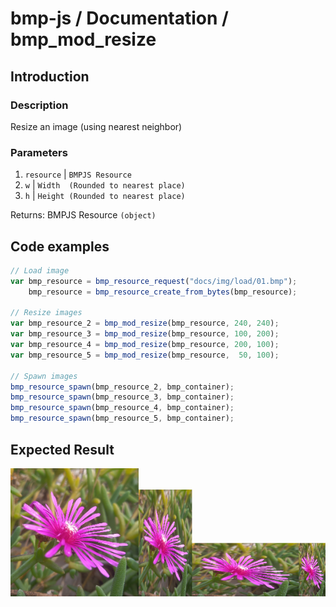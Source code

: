 # bmp-js / Documentation / bmp_mod_resize
## Introduction

### Description

Resize an image (using nearest neighbor)

### Parameters

1. `resource` | `BMPJS Resource`
2. `w` | `Width  (Rounded to nearest place)`
3. `h` | `Height (Rounded to nearest place)`

Returns: BMPJS Resource `(object)`

## Code examples

```js
// Load image
var bmp_resource = bmp_resource_request("docs/img/load/01.bmp");
    bmp_resource = bmp_resource_create_from_bytes(bmp_resource);

// Resize images
var bmp_resource_2 = bmp_mod_resize(bmp_resource, 240, 240);
var bmp_resource_3 = bmp_mod_resize(bmp_resource, 100, 200);
var bmp_resource_4 = bmp_mod_resize(bmp_resource, 200, 100);
var bmp_resource_5 = bmp_mod_resize(bmp_resource,  50, 100);

// Spawn images
bmp_resource_spawn(bmp_resource_2, bmp_container);
bmp_resource_spawn(bmp_resource_3, bmp_container);
bmp_resource_spawn(bmp_resource_4, bmp_container);
bmp_resource_spawn(bmp_resource_5, bmp_container);
```

## Expected Result

![expected-result](./img/030.png)
